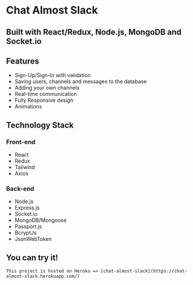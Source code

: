 # Chat Almost Slack 

## Built with React/Redux, Node.js, MongoDB and Socket.io

## Features

* Sign-Up/Sign-In with validation
* Saving users, channels and messages to the database
* Adding your own channels
* Real-time communication
* Fully Responsive design
* Animations

## Technology Stack 

### Front-end

* React
* Redux
* Tailwind
* Axios

### Back-end

* Node.js
* Express.js
* Socket.io
* MongoDB/Mongoose
* Passport.js
* BcryptJs
* JsonWebToken

## You can try it!
```Shell
This project is hosted on Heroku => [chat-almost-slack](https://chat-almost-slack.herokuapp.com/)
```

